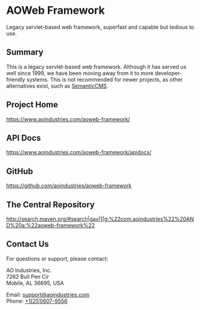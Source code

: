 # AOWeb Framework
Legacy servlet-based web framework, superfast and capable but tedious to use.
## Summary
This is a legacy servlet-based web framework.  Although it has served us well
since 1999, we have been moving away from it to more developer-friendly
systems.  This is not recommended for newer projects, as other alternatives
exist, such as [SemanticCMS](https://semanticcms.com/).
## Project Home
https://www.aoindustries.com/aoweb-framework/
## API Docs
https://www.aoindustries.com/aoweb-framework/apidocs/
## GitHub
https://github.com/aoindustries/aoweb-framework
## The Central Repository
http://search.maven.org/#search|gav|1|g:%22com.aoindustries%22%20AND%20a:%22aoweb-framework%22
## Contact Us
For questions or support, please contact:

AO Industries, Inc.  
7262 Bull Pen Cir  
Mobile, AL 36695, USA  
  
Email: [support@aoindustries.com](mailto:support@aoindustries.com)  
Phone: [+1(251)607-9556](tel:+1-251-607-9556)
